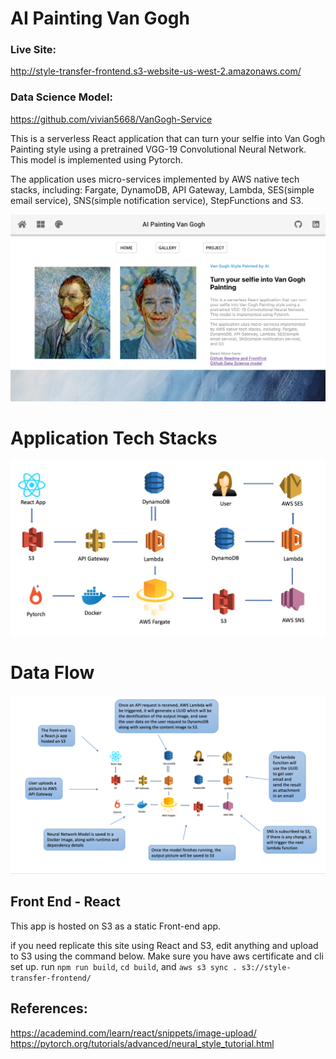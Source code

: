 

# AI Painting Van Gogh

### Live Site:
http://style-transfer-frontend.s3-website-us-west-2.amazonaws.com/

### Data Science Model:
https://github.com/vivian5668/VanGogh-Service


This is a serverless React application that can turn your selfie into Van Gogh Painting style using a pretrained VGG-19 Convolutional Neural Network. This model is implemented using Pytorch.

The application uses micro-services implemented by AWS native tech stacks, including: Fargate, DynamoDB, API Gateway, Lambda, SES(simple email service), SNS(simple notification service), StepFunctions and S3.



![app_front_page](github_readme_images/app_front_page.png)




# Application Tech Stacks

![app_stack1](github_readme_images/app_stack1.png)




# Data Flow

![app_stack](github_readme_images/app_stack.png)


## Front End - React
This app is hosted on S3 as a static Front-end app.

if you need replicate this site using React and S3,
 edit anything and upload to S3 using the command below. Make sure you 
 have aws certificate and cli set up.
run `npm run build`, 
`cd build`,
and `aws s3 sync . s3://style-transfer-frontend/`



References:
---
https://academind.com/learn/react/snippets/image-upload/
https://pytorch.org/tutorials/advanced/neural_style_tutorial.html